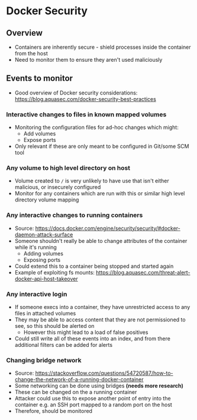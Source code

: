 # Docker Security

## Overview
* Containers are inherently secure - shield processes inside the container from the host
* Need to monitor them to ensure they aren't used maliciously

## Events to monitor
* Good overview of Docker security considerations: https://blog.aquasec.com/docker-security-best-practices

### Interactive changes to files in known mapped volumes
* Monitoring the configuration files for ad-hoc changes which might:
    * Add volumes
    * Expose ports
* Only relevant if these are only meant to be configured in Git/some SCM tool

### Any volume to high level directory on host
* Volume created to `/` is very unlikely to have use that isn't either malicious, or insecurely configured
* Monitor for any containers which are run with this or similar high level directory volume mapping

### Any interactive changes to running containers
* Source: https://docs.docker.com/engine/security/security/#docker-daemon-attack-surface
* Someone shouldn't really be able to change attributes of the container while it's running
    * Adding volumes
    * Exposing ports
* Could extend this to a container being stopped and started again
* Example of exploiting fs mounts: https://blog.aquasec.com/threat-alert-docker-api-host-takeover

### Any interactive login
* If someone execs into a container, they have unrestricted access to any files in attached volumes
* They may be able to access content that they are not permissioned to see, so this should be alerted on
    * However this might lead to a load of false positives
* Could still write all of these events into an index, and from there additional filters can be added for alerts

### Changing bridge network
* Source: https://stackoverflow.com/questions/54720587/how-to-change-the-network-of-a-running-docker-container
* Some networking can be done using bridges **(needs more research)**
* These can be changed on the a running container
* Attacker could use this to expose another point of entry into the container e.g. an SSH port mapped to a random port on the host
* Therefore, should be monitored



